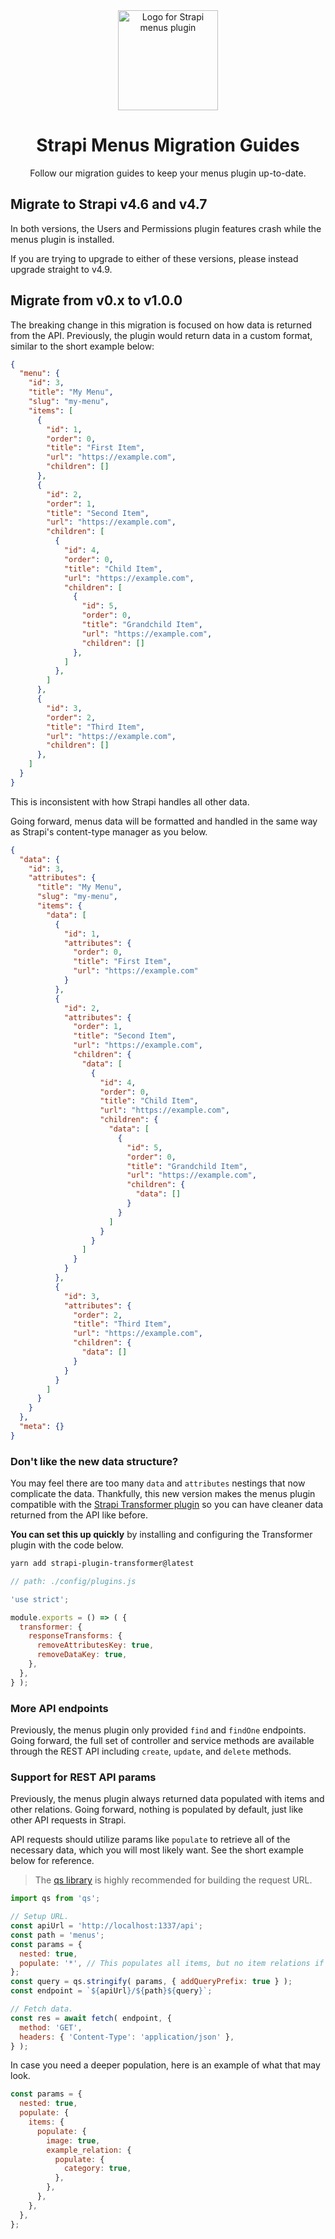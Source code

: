 <div align="center">
  <img style="width: 160px; height: auto;" src="public/logo-2x.png" alt="Logo for Strapi menus plugin" />
  <h1>Strapi Menus Migration Guides</h1>
  <p>Follow our migration guides to keep your menus plugin up-to-date.</p>
</div>

## Migrate to Strapi v4.6 and v4.7

In both versions, the Users and Permissions plugin features crash while the menus plugin is installed.

If you are trying to upgrade to either of these versions, please instead upgrade straight to v4.9.

## Migrate from v0.x to v1.0.0

The breaking change in this migration is focused on how data is returned from the API. Previously, the plugin would return data in a custom format, similar to the short example below:

```json
{
  "menu": {
    "id": 3,
    "title": "My Menu",
    "slug": "my-menu",
    "items": [
      {
        "id": 1,
        "order": 0,
        "title": "First Item",
        "url": "https://example.com",
        "children": []
      },
      {
        "id": 2,
        "order": 1,
        "title": "Second Item",
        "url": "https://example.com",
        "children": [
          {
            "id": 4,
            "order": 0,
            "title": "Child Item",
            "url": "https://example.com",
            "children": [
              {
                "id": 5,
                "order": 0,
                "title": "Grandchild Item",
                "url": "https://example.com",
                "children": []
              },
            ]
          },
        ]
      },
      {
        "id": 3,
        "order": 2,
        "title": "Third Item",
        "url": "https://example.com",
        "children": []
      },
    ]
  }
}
```

This is inconsistent with how Strapi handles all other data.

Going forward, menus data will be formatted and handled in the same way as Strapi's content-type manager as you below.

```json
{
  "data": {
    "id": 3,
    "attributes": {
      "title": "My Menu",
      "slug": "my-menu",
      "items": {
        "data": [
          {
            "id": 1,
            "attributes": {
              "order": 0,
              "title": "First Item",
              "url": "https://example.com"
            }
          },
          {
            "id": 2,
            "attributes": {
              "order": 1,
              "title": "Second Item",
              "url": "https://example.com",
              "children": {
                "data": [
                  {
                    "id": 4,
                    "order": 0,
                    "title": "Child Item",
                    "url": "https://example.com",
                    "children": {
                      "data": [
                        {
                          "id": 5,
                          "order": 0,
                          "title": "Grandchild Item",
                          "url": "https://example.com",
                          "children": {
                            "data": []
                          }
                        }
                      ]
                    }
                  }
                ]
              }
            }
          },
          {
            "id": 3,
            "attributes": {
              "order": 2,
              "title": "Third Item",
              "url": "https://example.com",
              "children": {
                "data": []
              }
            }
          }
        ]
      }
    }
  },
  "meta": {}
}
```

### Don't like the new data structure?

You may feel there are too many `data` and `attributes` nestings that now complicate the data. Thankfully, this new version makes the menus plugin compatible with the [Strapi Transformer plugin](https://github.com/ComfortablyCoding/strapi-plugin-transformer) so you can have cleaner data returned from the API like before.

**You can set this up quickly** by installing and configuring the Transformer plugin with the code below.

```bash
yarn add strapi-plugin-transformer@latest
```

```js
// path: ./config/plugins.js

'use strict';

module.exports = () => ( {
  transformer: {
    responseTransforms: {
      removeAttributesKey: true,
      removeDataKey: true,
    },
  },
} );
```

### More API endpoints

Previously, the menus plugin only provided `find` and `findOne` endpoints. Going forward, the full set of controller and service methods are available through the REST API including `create`, `update`, and `delete` methods.

### Support for REST API params

Previously, the menus plugin always returned data populated with items and other relations. Going forward, nothing is populated by default, just like other API requests in Strapi.

API requests should utilize params like `populate` to retrieve all of the necessary data, which you will most likely want. See the short example below for reference.

> The [qs library](https://github.com/ljharb/qs) is highly recommended for building the request URL.

```js
import qs from 'qs';

// Setup URL.
const apiUrl = 'http://localhost:1337/api';
const path = 'menus';
const params = {
  nested: true,
  populate: '*', // This populates all items, but no item relations if you have them.
};
const query = qs.stringify( params, { addQueryPrefix: true } );
const endpoint = `${apiUrl}/${path}${query}`;

// Fetch data.
const res = await fetch( endpoint, {
  method: 'GET',
  headers: { 'Content-Type': 'application/json' },
} );
```

In case you need a deeper population, here is an example of what that may look.

```js
const params = {
  nested: true,
  populate: {
    items: {
      populate: {
        image: true,
        example_relation: {
          populate: {
            category: true,
          },
        },
      },
    },
  },
};
```
